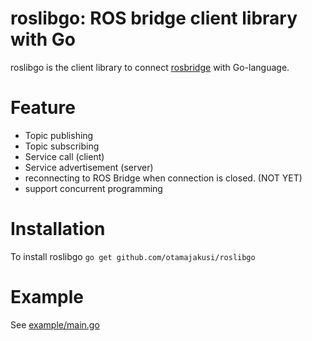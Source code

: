 # roslibgo: ROS bridge client library with Go
roslibgo is the client library to connect [rosbridge](http://wiki.ros.org/rosbridge_suite) with Go-language.

# Feature
- Topic publishing
- Topic subscribing
- Service call (client)
- Service advertisement (server)
- reconnecting to ROS Bridge when connection is closed. (NOT YET)
- support concurrent programming

# Installation
To install roslibgo
`go get github.com/otamajakusi/roslibgo`

# Example
See [example/main.go](example/main.go)
